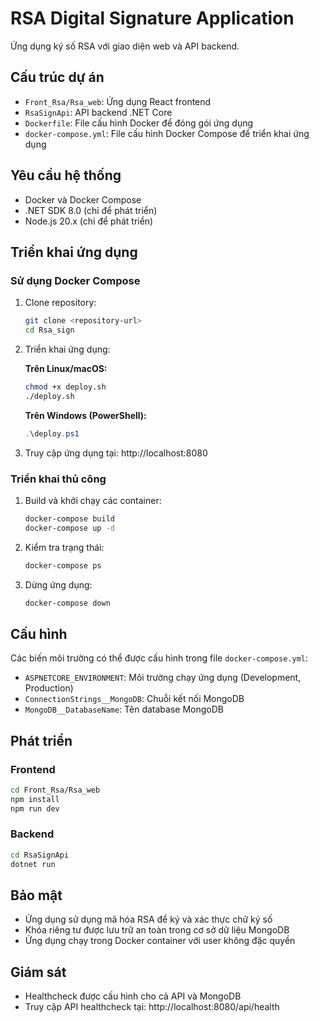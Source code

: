 # RSA Digital Signature Application

Ứng dụng ký số RSA với giao diện web và API backend.

## Cấu trúc dự án

- `Front_Rsa/Rsa_web`: Ứng dụng React frontend
- `RsaSignApi`: API backend .NET Core
- `Dockerfile`: File cấu hình Docker để đóng gói ứng dụng
- `docker-compose.yml`: File cấu hình Docker Compose để triển khai ứng dụng

## Yêu cầu hệ thống

- Docker và Docker Compose
- .NET SDK 8.0 (chỉ để phát triển)
- Node.js 20.x (chỉ để phát triển)

## Triển khai ứng dụng

### Sử dụng Docker Compose

1. Clone repository:
   ```bash
   git clone <repository-url>
   cd Rsa_sign
   ```

2. Triển khai ứng dụng:

   **Trên Linux/macOS:**
   ```bash
   chmod +x deploy.sh
   ./deploy.sh
   ```

   **Trên Windows (PowerShell):**
   ```powershell
   .\deploy.ps1
   ```

3. Truy cập ứng dụng tại: http://localhost:8080

### Triển khai thủ công

1. Build và khởi chạy các container:
   ```bash
   docker-compose build
   docker-compose up -d
   ```

2. Kiểm tra trạng thái:
   ```bash
   docker-compose ps
   ```

3. Dừng ứng dụng:
   ```bash
   docker-compose down
   ```

## Cấu hình

Các biến môi trường có thể được cấu hình trong file `docker-compose.yml`:

- `ASPNETCORE_ENVIRONMENT`: Môi trường chạy ứng dụng (Development, Production)
- `ConnectionStrings__MongoDB`: Chuỗi kết nối MongoDB
- `MongoDB__DatabaseName`: Tên database MongoDB

## Phát triển

### Frontend

```bash
cd Front_Rsa/Rsa_web
npm install
npm run dev
```

### Backend

```bash
cd RsaSignApi
dotnet run
```

## Bảo mật

- Ứng dụng sử dụng mã hóa RSA để ký và xác thực chữ ký số
- Khóa riêng tư được lưu trữ an toàn trong cơ sở dữ liệu MongoDB
- Ứng dụng chạy trong Docker container với user không đặc quyền

## Giám sát

- Healthcheck được cấu hình cho cả API và MongoDB
- Truy cập API healthcheck tại: http://localhost:8080/api/health 